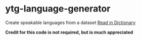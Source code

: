 # ytg-language-generator
Create speakable languages from a dataset
[Read in Dictionary](https://github.com/Yattagu/ytg-dictionary-reader)


**Credit for this code is not required, but is much appreciated**
